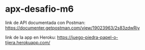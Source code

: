 # apx-desafio-m6

link de API documentada con Postman:
https://documenter.getpostman.com/view/19023963/2s83zdwRiy

link de la app en Heroku:
https://juego-piedra-papel-o-tijera.herokuapp.com/

